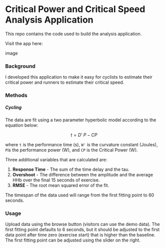 # Critical Power and Critical Speed Analysis Application

This repo contains the code used to build the analysis application.

Visit the app here:


image

### Background

I developed this application to make it easy for cyclists to estimate their critical power and runners to estimate their critical speed.

### Methods

##### Cycling
The data are fit using a two parameter hyperbolic model according to the equation below:

$$
t = D' \ P - CP
$$

where `t` is the performance time (s), `W'` is the curvature constant (Joules), `P`is the performance power (W), and `CP` is the Critical Power (W). 

Three additional variables that are calculated are:

1. **Response Time** - The sum of the time delay and the tau.
2. **Overshoot** - The difference between the amplitude and the average HHb over the final 15 seconds of exercise.
3. **RMSE** - The root mean squared error of the fit.

The timespan of the data used will range from the first fitting point to 60 seconds.

### Usage

Upload data using the browse button (visitors can use the demo data). The first fitting point defaults to 6 seconds, but it should be adjusted to the first data point after time zero (exercise start) that is higher than the baseline. The first fitting point can be adjusted using the slider on the right.
